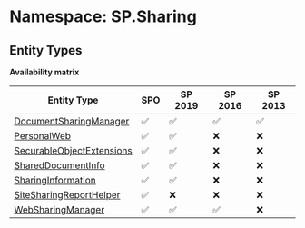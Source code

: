 # Namespace: SP.Sharing

## Entity Types

**Availability matrix**

Entity Type | SPO | SP 2019 | SP 2016 | SP 2013
----------|-----|---------|---------|--------
[DocumentSharingManager](./EntityTypes/DocumentSharingManager.md) | ✅ | ✅ | ✅ | ✅
[PersonalWeb](./EntityTypes/PersonalWeb.md) | ✅ | ✅ | ❌ | ❌
[SecurableObjectExtensions](./EntityTypes/SecurableObjectExtensions.md) | ✅ | ✅ | ❌ | ❌
[SharedDocumentInfo](./EntityTypes/SharedDocumentInfo.md) | ✅ | ✅ | ❌ | ❌
[SharingInformation](./EntityTypes/SharingInformation.md) | ✅ | ✅ | ❌ | ❌
[SiteSharingReportHelper](./EntityTypes/SiteSharingReportHelper.md) | ✅ | ❌ | ❌ | ❌
[WebSharingManager](./EntityTypes/WebSharingManager.md) | ✅ | ✅ | ✅ | ❌
